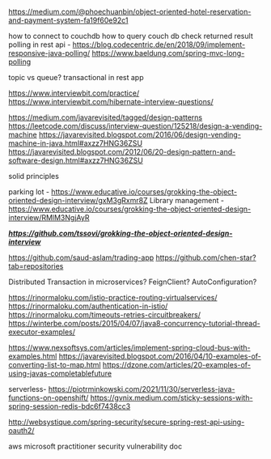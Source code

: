 https://medium.com/@phoechuanbin/object-oriented-hotel-reservation-and-payment-system-fa19f60e92c1

how to connect to couchdb
how to query couch db 
check returned result
polling in rest api - https://blog.codecentric.de/en/2018/09/implement-responsive-java-polling/
https://www.baeldung.com/spring-mvc-long-polling

topic vs queue?
transactional in rest app

https://www.interviewbit.com/practice/
https://www.interviewbit.com/hibernate-interview-questions/


https://medium.com/javarevisited/tagged/design-patterns
https://leetcode.com/discuss/interview-question/125218/design-a-vending-machine
https://javarevisited.blogspot.com/2016/06/design-vending-machine-in-java.html#axzz7HNG36ZSU
https://javarevisited.blogspot.com/2012/06/20-design-pattern-and-software-design.html#axzz7HNG36ZSU

solid principles

parking lot - https://www.educative.io/courses/grokking-the-object-oriented-design-interview/gxM3gRxmr8Z
Library management -https://www.educative.io/courses/grokking-the-object-oriented-design-interview/RMlM3NgjAyR


***https://github.com/tssovi/grokking-the-object-oriented-design-interview***

https://github.com/saud-aslam/trading-app
https://github.com/chen-star?tab=repositories


Distributed Transaction in microservices?
FeignClient?
AutoConfiguration?

https://rinormaloku.com/istio-practice-routing-virtualservices/
https://rinormaloku.com/authentication-in-istio/
https://rinormaloku.com/timeouts-retries-circuitbreakers/
https://winterbe.com/posts/2015/04/07/java8-concurrency-tutorial-thread-executor-examples/

https://www.nexsoftsys.com/articles/implement-spring-cloud-bus-with-examples.html
https://javarevisited.blogspot.com/2016/04/10-examples-of-converting-list-to-map.html
https://dzone.com/articles/20-examples-of-using-javas-completablefuture

serverless-
https://piotrminkowski.com/2021/11/30/serverless-java-functions-on-openshift/
https://gvnix.medium.com/sticky-sessions-with-spring-session-redis-bdc6f7438cc3

http://websystique.com/spring-security/secure-spring-rest-api-using-oauth2/


aws microsoft practitioner
security vulnerability doc 


